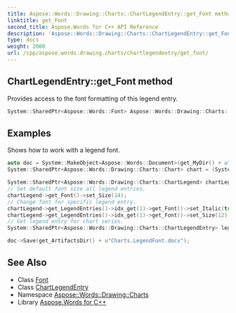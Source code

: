 ```yaml
---
title: Aspose::Words::Drawing::Charts::ChartLegendEntry::get_Font method
linktitle: get_Font
second_title: Aspose.Words for C++ API Reference
description: 'Aspose::Words::Drawing::Charts::ChartLegendEntry::get_Font method. Provides access to the font formatting of this legend entry in C++.'
type: docs
weight: 2000
url: /cpp/aspose.words.drawing.charts/chartlegendentry/get_font/
---
```

## ChartLegendEntry::get_Font method


Provides access to the font formatting of this legend entry.

```cpp
System::SharedPtr<Aspose::Words::Font> Aspose::Words::Drawing::Charts::ChartLegendEntry::get_Font()
```


## Examples



Shows how to work with a legend font. 
```cpp
auto doc = System::MakeObject<Aspose::Words::Document>(get_MyDir() + u"Reporting engine template - Chart series.docx");
System::SharedPtr<Aspose::Words::Drawing::Charts::Chart> chart = (System::ExplicitCast<Aspose::Words::Drawing::Shape>(doc->GetChild(Aspose::Words::NodeType::Shape, 0, true)))->get_Chart();

System::SharedPtr<Aspose::Words::Drawing::Charts::ChartLegend> chartLegend = chart->get_Legend();
// Set default font size all legend entries.
chartLegend->get_Font()->set_Size(14);
// Change font for specific legend entry.
chartLegend->get_LegendEntries()->idx_get(1)->get_Font()->set_Italic(true);
chartLegend->get_LegendEntries()->idx_get(1)->get_Font()->set_Size(12);
// Get legend entry for chart series.
System::SharedPtr<Aspose::Words::Drawing::Charts::ChartLegendEntry> legendEntry = chart->get_Series()->idx_get(0)->get_LegendEntry();

doc->Save(get_ArtifactsDir() + u"Charts.LegendFont.docx");
```

## See Also

* Class [Font](../../../aspose.words/font/)
* Class [ChartLegendEntry](../)
* Namespace [Aspose::Words::Drawing::Charts](../../)
* Library [Aspose.Words for C++](../../../)
